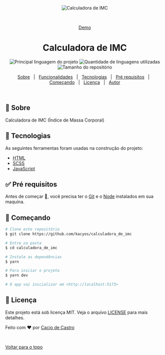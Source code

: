 <div align="center" id="top"> 
  <img src=".cover.gif" alt="Calculadora de IMC" />

&#xa0;

<a href="https://calcyarn build
uladora-imc.caciodev.com">Demo</a>

</div>

<h1 align="center">Calculadora de IMC</h1>

<p align="center">
  <img alt="Principal linguagem do projeto" src="https://img.shields.io/github/languages/top/kacyos/calculadora_de_imc?color=56BEB8">

  <img alt="Quantidade de linguagens utilizadas" src="https://img.shields.io/github/languages/count/kacyos/calculadora_de_imc?color=56BEB8">

  <img alt="Tamanho do repositório" src="https://img.shields.io/github/repo-size/kacyos/calculadora_de_imc?color=56BEB8">



  <!-- <img alt="Github issues" src="https://img.shields.io/github/issues/kacyos/calculadora_de_imc?color=56BEB8" /> -->

  <!-- <img alt="Github forks" src="https://img.shields.io/github/forks/kacyos/calculadora_de_imc?color=56BEB8" /> -->

  <!-- <img alt="Github stars" src="https://img.shields.io/github/stars/kacyos/calculadora_de_imc?color=56BEB8" /> -->
</p>

<!-- Status -->

<!-- <h4 align="center">
	🚧  Calculadora_de_imc 🚀 Em construção...  🚧
</h4>

<hr> -->

<p align="center">
  <a href="#dart-sobre">Sobre</a> &#xa0; | &#xa0; 
  <a href="#sparkles-funcionalidades">Funcionalidades</a> &#xa0; | &#xa0;
  <a href="#rocket-tecnologias">Tecnologias</a> &#xa0; | &#xa0;
  <a href="#white_check_mark-pré-requisitos">Pré requisitos</a> &#xa0; | &#xa0;
  <a href="#checkered_flag-começando">Começando</a> &#xa0; | &#xa0;
  <a href="#memo-licença">Licença</a> &#xa0; | &#xa0;
  <a href="https://github.com/kacyos" target="_blank">Autor</a>
</p>

<br>

## :dart: Sobre

Calculadora de IMC (Índice de Massa Corporal)

## :rocket: Tecnologias

As seguintes ferramentas foram usadas na construção do projeto:

- [HTML](https://developer.mozilla.org/pt-BR/docs/Web/HTML)
- [SCSS](https://sass-lang.com/)
- [JavaScript](https://developer.mozilla.org/pt-BR/docs/Web/javascript)

## :white_check_mark: Pré requisitos

Antes de começar :checkered_flag:, você precisa ter o [Git](https://git-scm.com) e o [Node](https://nodejs.org/en/) instalados em sua maquina.

## :checkered_flag: Começando

```bash
# Clone este repositório
$ git clone https://github.com/kacyos/calculadora_de_imc

# Entre na pasta
$ cd calculadora_de_imc

# Instale as dependências
$ yarn

# Para iniciar o projeto
$ yarn dev

# O app vai inicializar em <http://localhost:5173>
```

## :memo: Licença

Este projeto está sob licença MIT. Veja o arquivo [LICENSE](LICENSE.md) para mais detalhes.

Feito com :heart: por <a href="https://github.com/kacyos" target="_blank">Cacio de Castro</a>

&#xa0;

<a href="#top">Voltar para o topo</a>
